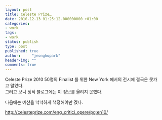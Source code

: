 ```yaml
---
layout: post
title: Celeste Prize…
date: 2010-12-13 01:25:12.000000000 +01:00
categories:
- work
tags:
- work
status: publish
type: post
published: true
author:     "jeonghopark"
header-img: ""
comments: true
---
```

<p>Celeste Prize 2010 50명의 Finalist 를 위한 New York 에서의 전시에 결국은 못가고 말았다.<br />
그러고 보니 정작 블로그에는 이 정보를 올리지 못했다.</p>
<p>다음에는 예산을 넉넉하게 책정해야만 겠다.</p>
<p><a href="http://celesteprize.com/eng_critici_opere/pg:en10/">http://celesteprize.com/eng_critici_opere/pg:en10/</a></p>
